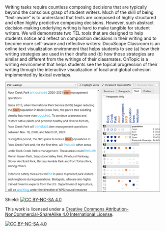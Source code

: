 
Writing tasks require countless composing decisions that are typically beyond the conscious grasp of student writers. Much of the skill of being “text-aware” is to understand that texts are composed of highly structured and often highly predictive composing decisions. However, such abstract decision-making underlying writing is hard to make tangible for student writers. We will demonstrate two TEL tools that are designed to help students notice and reflect on composition decisions in their writing and to become more self-aware and reflective writers: DocuScope Classroom is an online text visualization environment that helps students to see (a) how their writing strategies are used in their drafts and (b) how those strategies are similar and different from the writings of their classmates. OnTopic is a writing environment that helps students see the topical progression of their writing through the interactive visualization of local and global cohesion implemented by lexical overlaps.


![OnTopic Framework](https://github.com/CMUEberlyCenter/eberly-ontopic-visualization/blob/master/resources/ontopic.png?raw=true)


Shield: [![CC BY-NC-SA 4.0][cc-by-nc-sa-shield]][cc-by-nc-sa]

This work is licensed under a
[Creative Commons Attribution-NonCommercial-ShareAlike 4.0 International License][cc-by-nc-sa].

[![CC BY-NC-SA 4.0][cc-by-nc-sa-image]][cc-by-nc-sa]

[cc-by-nc-sa]: http://creativecommons.org/licenses/by-nc-sa/4.0/
[cc-by-nc-sa-image]: https://licensebuttons.net/l/by-nc-sa/4.0/88x31.png
[cc-by-nc-sa-shield]: https://img.shields.io/badge/License-CC%20BY--NC--SA%204.0-lightgrey.svg
